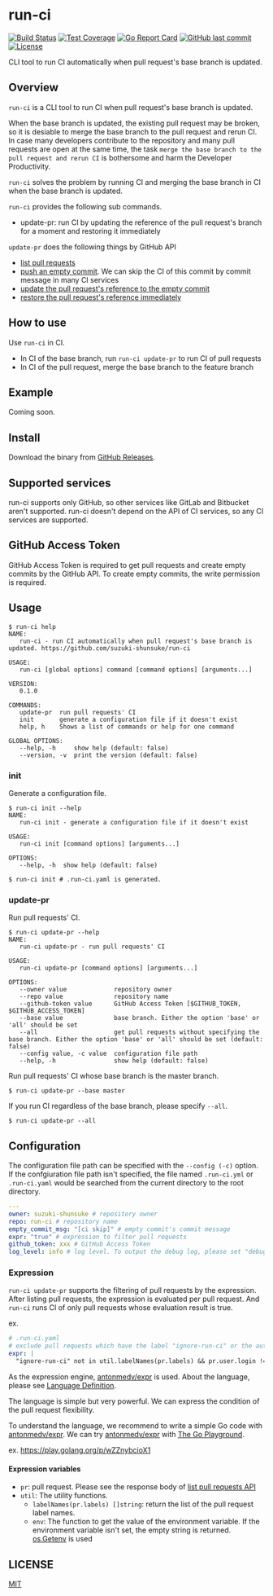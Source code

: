# run-ci

[![Build Status](https://github.com/suzuki-shunsuke/run-ci/workflows/CI/badge.svg)](https://github.com/suzuki-shunsuke/run-ci/actions)
[![Test Coverage](https://api.codeclimate.com/v1/badges/005f67bb7c2e12f59824/test_coverage)](https://codeclimate.com/github/suzuki-shunsuke/run-ci/test_coverage)
[![Go Report Card](https://goreportcard.com/badge/github.com/suzuki-shunsuke/run-ci)](https://goreportcard.com/report/github.com/suzuki-shunsuke/run-ci)
[![GitHub last commit](https://img.shields.io/github/last-commit/suzuki-shunsuke/run-ci.svg)](https://github.com/suzuki-shunsuke/run-ci)
[![License](http://img.shields.io/badge/license-mit-blue.svg?style=flat-square)](https://raw.githubusercontent.com/suzuki-shunsuke/run-ci/master/LICENSE)

CLI tool to run CI automatically when pull request's base branch is updated.

## Overview

`run-ci` is a CLI tool to run CI when pull request's base branch is updated.

When the base branch is updated, the existing pull request may be broken,
so it is desiable to merge the base branch to the pull request and rerun CI.
In case many developers contribute to the repository and many pull requests are open at the same time,
the task `merge the base branch to the pull request and rerun CI` is bothersome and harm the Developer Productivity.

`run-ci` solves the problem by running CI and merging the base branch in CI when the base branch is updated.

`run-ci` provides the following sub commands.

* update-pr: run CI by updating the reference of the pull request's branch for a moment and restoring it immediately

`update-pr` does the following things by GitHub API

* [list pull requests](https://docs.github.com/en/rest/reference/pulls#list-pull-requests)
* [push an empty commit](https://docs.github.com/en/rest/reference/git#create-a-commit). We can skip the CI of this commit by commit message in many CI services
* [update the pull request's reference to the empty commit](https://docs.github.com/en/rest/reference/git#update-a-reference)
* [restore the pull request's reference immediately](https://docs.github.com/en/rest/reference/git#update-a-reference)

## How to use

Use `run-ci` in CI.

* In CI of the base branch, run `run-ci update-pr` to run CI of pull requests
* In CI of the pull request, merge the base branch to the feature branch

## Example

Coming soon.

## Install

Download the binary from [GitHub Releases](https://github.com/suzuki-shunsuke/run-ci/releases).

## Supported services

run-ci supports only GitHub, so other services like GitLab and Bitbucket aren't supported.
run-ci doesn't depend on the API of CI services, so any CI services are supported.

## GitHub Access Token

GitHub Access Token is required to get pull requests and create empty commits by the GitHub API.
To create empty commits, the write permission is required.

## Usage

```
$ run-ci help
NAME:
   run-ci - run CI automatically when pull request's base branch is updated. https://github.com/suzuki-shunsuke/run-ci

USAGE:
   run-ci [global options] command [command options] [arguments...]

VERSION:
   0.1.0

COMMANDS:
   update-pr  run pull requests' CI
   init       generate a configuration file if it doesn't exist
   help, h    Shows a list of commands or help for one command

GLOBAL OPTIONS:
   --help, -h     show help (default: false)
   --version, -v  print the version (default: false)
```

### init

Generate a configuration file.

```
$ run-ci init --help
NAME:
   run-ci init - generate a configuration file if it doesn't exist

USAGE:
   run-ci init [command options] [arguments...]

OPTIONS:
   --help, -h  show help (default: false)
```

```
$ run-ci init # .run-ci.yaml is generated.
```

### update-pr

Run pull requests' CI.

```
$ run-ci update-pr --help
NAME:
   run-ci update-pr - run pull requests' CI

USAGE:
   run-ci update-pr [command options] [arguments...]

OPTIONS:
   --owner value             repository owner
   --repo value              repository name
   --github-token value      GitHub Access Token [$GITHUB_TOKEN, $GITHUB_ACCESS_TOKEN]
   --base value              base branch. Either the option 'base' or 'all' should be set
   --all                     get pull requests without specifying the base branch. Either the option 'base' or 'all' should be set (default: false)
   --config value, -c value  configuration file path
   --help, -h                show help (default: false)
```

Run pull requests' CI whose base branch is the master branch.

```
$ run-ci update-pr --base master
```

If you run CI regardless of the base branch, please specify `--all`.

```
$ run-ci update-pr --all
```

## Configuration

The configuration file path can be specified with the `--config (-c)` option.
If the confgiuration file path isn't specified, the file named `.run-ci.yml` or `.run-ci.yaml` would be searched from the current directory to the root directory.

```yaml
---
owner: suzuki-shunsuke # repository owner
repo: run-ci # repository name
empty_commit_msg: "[ci skip]" # empty commit's commit message
expr: "true" # expression to filter pull requests
github_token: xxx # GitHub Access Token
log_level: info # log level. To output the debug log, please set "debug"
```

### Expression

`run-ci update-pr` supports the filtering of pull requests by the expression.
After listing pull requests, the expression is evaluated per pull request.
And `run-ci` runs CI of only pull requests whose evaluation result is true.

ex.

```yaml
# .run-ci.yaml
# exclude pull requests which have the label "ignore-run-ci" or the author is "renovate[bot]"
expr: |
  "ignore-run-ci" not in util.labelNames(pr.labels) && pr.user.login != "renovate[bot]"
```

As the expression engine, [antonmedv/expr](https://github.com/antonmedv/expr) is used.
About the language, please see [Language Definition](https://github.com/antonmedv/expr/blob/master/docs/Language-Definition.md).

The language is simple but very powerful.
We can express the condition of the pull request flexibility.

To understand the language, we recommend to write a simple Go code with [antonmedv/expr](https://github.com/antonmedv/expr).
We can try  [antonmedv/expr](https://github.com/antonmedv/expr) with [The Go Playground](https://play.golang.org).

ex. https://play.golang.org/p/wZZnybcioX1

#### Expression variables

* `pr`: pull request. Please see the response body of [list pull requests API](https://docs.github.com/en/rest/reference/pulls#list-pull-requests) 
* `util`: The utility functions.
  * `labelNames(pr.labels) []string`: return the list of the pull request label names.
  * `env`: The function to get the value of the environment variable. If the environment variable isn't set, the empty string is returned. [os.Getenv](https://golang.org/pkg/os/#Getenv) is used

## LICENSE

[MIT](LICENSE)
